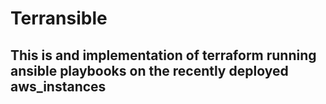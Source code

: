 # Terransible
## This is and implementation of terraform running ansible playbooks on the recently deployed aws_instances

